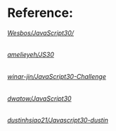 # Reference:

###### [Wesbos/JavaScript30/](https://github.com/wesbos/JavaScript30/tree/master/01%20-%20JavaScript%20Drum%20Kit)
###### [amelieyeh/JS30](https://github.com/amelieyeh/JS30/tree/master/01-JSDrumKit)
###### [winar-jin/JavaScript30-Challenge](https://github.com/winar-jin/JavaScript30-Challenge/tree/master/01%20-%20JavaScript%20Drum%20Kit)
###### [dwatow/JavaScript30](https://github.com/dwatow/JavaScript30/tree/master/01%20JavaScript%20Drum%20Kit)
###### [dustinhsiao21/Javascript30-dustin](https://github.com/dustinhsiao21/Javascript30-dustin/tree/master/01%20-%20JavaScript%20Drum%20Kit)

